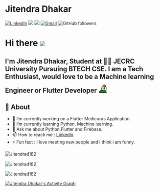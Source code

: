 <h1 align="left" >Jitendra Dhakar</h1>



<a href="https://www.linkedin.com/in/jitendrad182/" target="_blank"><img alt="LinkedIn" src="https://img.shields.io/badge/linkedin%20-%230077B5.svg?&style=for-the-badge&logo=linkedin&logoColor=white" /></a>
<a href="https://twitter.com/jitendrad182" target="_blank"><img src="https://img.shields.io/badge/Twitter-1ca0f1?style=for-the-badge&logo=twitter&logoColor=white" /></a>
<a href="https://instagram.com/jitendrad182" target="_blank"><img src="https://img.shields.io/badge/Instagram-E4405F?style=for-the-badge&logo=instagram&logoColor=white" /></a>
<a href="mailto:jitendradhakar182@gmail.com"><img  alt="Gmail" src="https://img.shields.io/badge/Gmail-D14836?style=for-the-badge&logo=gmail&logoColor=white" /></a>
![GitHub followers](https://img.shields.io/github/followers/jitendrad182?style=for-the-badge)



<h1 align="left">Hi there <img src="https://raw.githubusercontent.com/MartinHeinz/MartinHeinz/master/wave.gif" width="30px"></h1>
<h2 align="left">I'm Jitendra Dhakar, Student at 👨‍💻 JECRC University Pursuing BTECH CSE. I am a Tech Enthusiast, would love to be a Machine learning Engineer or Flutter Developer
<a target="_blank" rel="noopener noreferrer" href="https://raw.githubusercontent.com/ItsAnunesS/ItsAnunesS/master/src/img/parrots/flags/indiaparrot.gif"><img src="https://raw.githubusercontent.com/ItsAnunesS/ItsAnunesS/master/src/img/parrots/flags/indiaparrot.gif" width="30" height="40" style="max-width:100%;"></a></h2>



## 🧐 About
- 🔭 I’m currently working on a Flutter Medicuras Application.
- 🌱 I’m currently learning  Python, Machine learning.
- 💬 Ask me about  Python,Flutter and Firebase.
- 📫 How to reach me :  [LinkedIn](https://www.linkedin.com/in/jitendrad182/) 
- ⚡ Fun fact :  I love meeting new people and i think i am funny.



<p><img align="center" src="https://github-readme-stats.vercel.app/api/top-langs?username=jitendrad182&langs_count=8&count_private=true&layout=compact&theme=react&bg_color=0D1117" alt="Jitendrad182" /></p>
<p><img align="center" src="https://github-readme-stats.vercel.app/api?username=jitendrad182&show_icons=true&count_private=true&theme=react&bg_color=0D1117" alt="Jitendrad182" />
</p>
<p><img align="center" src="https://github-readme-streak-stats.herokuapp.com/?user=jitendrad182&show_icons=true&count_private=true&theme=react&bg_color=0D1117" alt="Jitendrad182" /></p>
<p align="left"><a href="https://github.com/jitendrad182/github-readme-activity-graph"><img alt="Jitendra Dhakar's Activity Graph" src="https://activity-graph.herokuapp.com/graph?username=jitendrad182&bg_color=0D1117&color=5BCDEC&line=5BCDEC&point=FFFFFF&" /></a></p>
